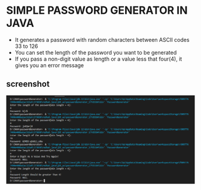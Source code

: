 # SIMPLE PASSWORD GENERATOR IN JAVA
- It generates a password with random characters between ASCII codes 33 to 126
- You can set the length of the password you want to be generated
- If you pass a non-digit value as length or a value less that four(4), it gives you an error message

## screenshot
![image](SS1.png)
